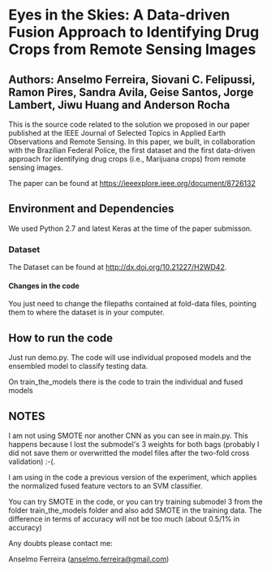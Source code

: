 # Eyes in the Skies: A Data-driven Fusion Approach to Identifying Drug Crops from Remote Sensing Images

## Authors: Anselmo Ferreira, Siovani C. Felipussi, Ramon Pires, Sandra Avila, Geise Santos, Jorge Lambert, Jiwu Huang and Anderson Rocha

This is the source code related to the solution we proposed in our paper published at the IEEE Journal of Selected Topics in Applied Earth Observations and Remote Sensing. In this paper, we built, in collaboration with the Brazilian Federal Police, the first dataset and the first data-driven approach for identifying drug crops (i.e., Marijuana crops)
from remote sensing images. 

The paper can be found at https://ieeexplore.ieee.org/document/8726132

## Environment and Dependencies

We used Python 2.7 and latest Keras at the time of the paper submisson.

### Dataset

The Dataset can be found at http://dx.doi.org/10.21227/H2WD42. 

#### Changes in the code

You just need to change the filepaths contained at fold-data files, pointing them to where the dataset is in your computer.

## How to run the code

Just run demo.py. The code will use individual proposed models and the ensembled model to classify testing data.

On train_the_models there is the code to train the individual and fused models

## NOTES

I am not using SMOTE nor another CNN as you can see in main.py. This happens because I lost the submodel's 3 weights for both bags (probably I did not save them or overwritted the model files after the two-fold cross validation) :-(.

I am using in the code a previous version of the experiment, which applies the normalized fused feature vectors to an SVM classifier.

You can try SMOTE in the code, or you can try training submodel 3 from the folder train_the_models folder and also add SMOTE in the training data. The difference in terms of accuracy will not be too much (about 0.5/1% in accuracy)

Any doubts please contact me:

Anselmo Ferreira (anselmo.ferreira@gmail.com)
